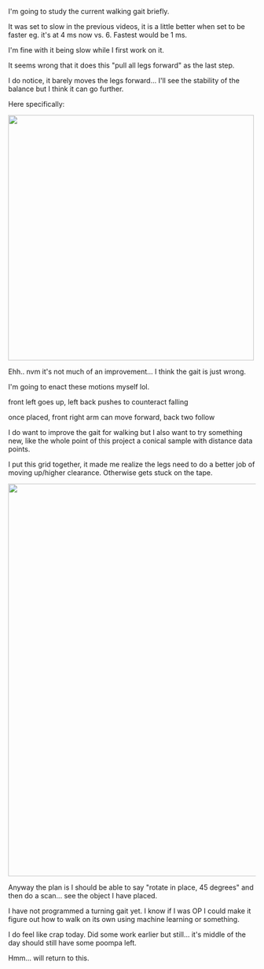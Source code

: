 I'm going to study the current walking gait briefly.

It was set to slow in the previous videos, it is a little better when set to be faster eg. it's at 4 ms now vs. 6.
Fastest would be 1 ms.

I'm fine with it being slow while I first work on it.

It seems wrong that it does this "pull all legs forward" as the last step.

I do notice, it barely moves the legs forward... I'll see the stability of the balance but I think it can go further.

Here specifically:

<img src="./../../media/01-12-2022--100-percent-of-our-brains.JPG" width="500">

Ehh.. nvm it's not much of an improvement... I think the gait is just wrong.

I'm going to enact these motions myself lol.

front left goes up, left back pushes to counteract falling

once placed, front right arm can move forward, back two follow

I do want to improve the gait for walking but I also want to try something new, like the whole point of this project a conical sample with distance data points.

I put this grid together, it made me realize the legs need to do a better job of moving up/higher clearance. Otherwise gets stuck on the tape.

<img src="./../../media/01-12-2022--the-grid.JPG" width="800">

Anyway the plan is I should be able to say "rotate in place, 45 degrees" and then do a scan... see the object I have placed.

I have not programmed a turning gait yet. I know if I was OP I could make it figure out how to walk on its own using machine learning or something.

I do feel like crap today. Did some work earlier but still... it's middle of the day should still have some poompa left.

Hmm... will return to this.